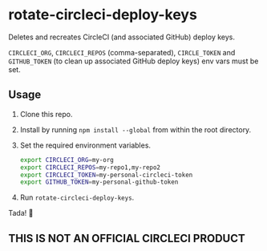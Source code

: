 # rotate-circleci-deploy-keys

Deletes and recreates CircleCI (and associated GitHub) deploy keys.

`CIRCLECI_ORG`, `CIRCLECI_REPOS` (comma-separated), `CIRCLE_TOKEN` and `GITHUB_TOKEN` (to clean up associated GitHub deploy keys) env vars must be set.

## Usage

1. Clone this repo.

1. Install by running `npm install --global` from within the root directory.

1. Set the required environment variables.

    ```sh
    export CIRCLECI_ORG=my-org
    export CIRCLECI_REPOS=my-repo1,my-repo2
    export CIRCLECI_TOKEN=my-personal-circleci-token
    export GITHUB_TOKEN=my-personal-github-token
    ```

1. Run `rotate-circleci-deploy-keys`.

Tada! 🎉

## THIS IS NOT AN OFFICIAL CIRCLECI PRODUCT
